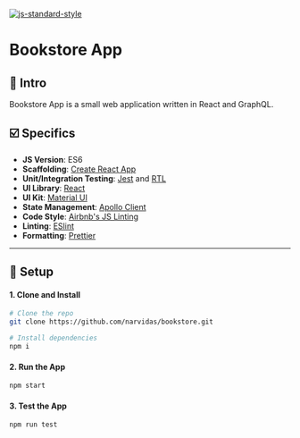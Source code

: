 [![js-standard-style](https://img.shields.io/badge/code%20style-airbnb-brightgreen.svg?style=flat)](https://github.com/airbnb/javascript)

# Bookstore App

## 👋 Intro

Bookstore App is a small web application written in React and GraphQL.

## ☑️ Specifics

- **JS Version**: ES6
- **Scaffolding**: [Create React App](https://github.com/facebook/create-react-app)
- **Unit/Integration Testing**: [Jest](https://jestjs.io/) and [RTL](https://github.com/testing-library/react-testing-library)
- **UI Library**: [React](https://reactjs.org/)
- **UI Kit**: [Material UI](https://github.com/mui-org/material-ui)
- **State Management**: [Apollo Client](https://github.com/apollographql/apollo-client)
- **Code Style**: [Airbnb's JS Linting](https://github.com/airbnb/javascript)
- **Linting**: [ESlint](https://github.com/eslint/eslint)
- **Formatting**: [Prettier](https://github.com/prettier/prettier)

---

## 🚀 Setup

#### 1. Clone and Install

```bash
# Clone the repo
git clone https://github.com/narvidas/bookstore.git

# Install dependencies
npm i
```

#### 2. Run the App

```bash
npm start
```

#### 3. Test the App

```bash
npm run test
```
